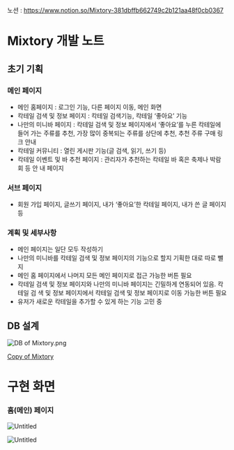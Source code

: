 노션 : https://www.notion.so/Mixtory-381dbffb662749c2b121aa48f0cb0367

# Mixtory 개발 노트

## 초기 기획
### 메인 페이지

- 메인 홈페이지 : 로그인 기능, 다른 페이지 이동, 메인 화면
- 칵테일 검색 및 정보 페이지 : 칵테일 검색기능, 칵테일 ‘좋아요’ 기능
- 나만의 미니바 페이지 : 칵테일 검색 및 정보 페이지에서 ‘좋아요’를 누른 칵테일에 들어
가는 주류를 추천, 가장 많이 중복되는 주류를 상단에 추천, 추천 주류 구매 링크 안내
- 칵테일 커뮤니티 : 열린 게시판 기능(글 검색, 읽기, 쓰기 등)
- 칵테일 이벤트 및 바 추천 페이지 : 관리자가 추천하는 칵테일 바 혹은 축제나 박람회 등 안
내 페이지

### 서브 페이지

- 회원 가입 페이지, 글쓰기 페이지, 내가 ‘좋아요’한 칵테일 페이지, 내가 쓴 글 페이지 등

### 계획 및 세부사항

- 메인 페이지는 일단 모두 작성하기
- 나만의 미니바를 칵테일 검색 및 정보 페이지의 기능으로 할지 기획한 대로 따로 뺄지
- 메인 홈 페이지에서 나머지 모든 메인 페이지로 접근 가능한 버튼 필요
- 칵테일 검색 및 정보 페이지와 나만의 미니바 페이지는 긴밀하게 연동되어 있음. 칵테일 검
색 및 정보 페이지에서 칵테일 검색 및 정보 페이지로 이동 가능한 버튼 필요
- 유저가 새로운 칵테일을 추가할 수 있게 하는 기능 고민 중

## DB 설계

![DB of Mixtory.png](Mixtory%20%E1%84%80%E1%85%A2%E1%84%87%E1%85%A1%E1%86%AF%20%E1%84%82%E1%85%A9%E1%84%90%E1%85%B3%20381dbffb662749c2b121aa48f0cb0367/DB_of_Mixtory.png)

[Copy of Mixtory](https://www.erdcloud.com/d/mheqRxKdZbDA4kSLh)

# 구현 화면

### 홈(메인) 페이지

![Untitled](Mixtory%20%E1%84%80%E1%85%A2%E1%84%87%E1%85%A1%E1%86%AF%20%E1%84%82%E1%85%A9%E1%84%90%E1%85%B3%20381dbffb662749c2b121aa48f0cb0367/Untitled.png)

![Untitled](Mixtory%20%E1%84%80%E1%85%A2%E1%84%87%E1%85%A1%E1%86%AF%20%E1%84%82%E1%85%A9%E1%84%90%E1%85%B3%20381dbffb662749c2b121aa48f0cb0367/Untitled%201.png)
